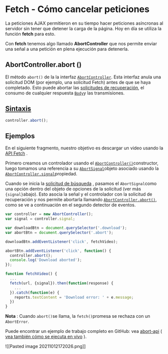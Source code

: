 # Fetch - Cómo cancelar peticiones

La peticiones AJAX permitieron en su tiempo hacer peticiones asíncronas al servidor sin tener que detener la carga de la página. Hoy en día se utiliza la función **fetch** para esto.

Con **fetch** tenemos algo llamado **AbortController** que nos permite enviar una señal a una petición en plena ejecución para detenerla.

## AbortController.abort ()

El método `abort()` de la la interfaz [`AbortController`](https://developer.mozilla.org/en-US/docs/Web/API/AbortController " AbortController representa un objeto controlador que le permite abortar una o más solicitudes DOM cuando lo desee."). Esta interfaz anula una solicitud DOM (por ejemplo, una solicitud Fetch) antes de que se haya completado. Esto puede abortar las [solicitudes de recuperación](https://developer.mozilla.org/en-US/docs/Web/API/WindowOrWorkerGlobalScope/fetch), el consumo de cualquier respuesta [`Body`](https://developer.mozilla.org/en-US/docs/Web/API/Body "La combinación del cuerpo de la API Fetch representa el cuerpo de la respuesta / solicitud, lo que le permite declarar cuál es su tipo de contenido y cómo debe manejarse.")y las transmisiones.

## [Sintaxis](https://developer.mozilla.org/en-US/docs/Web/API/AbortController/abort#Syntax)[](https://developer.mozilla.org/en-US/docs/Web/API/AbortController/abort#Syntax)

```js
controller.abort();
```

## Ejemplos

En el siguiente fragmento, nuestro objetivo es descargar un video usando la [API Fetch](https://developer.mozilla.org/en-US/docs/Web/API/Fetch_API) .

Primero creamos un controlador usando el [`AbortController()`](https://developer.mozilla.org/en-US/docs/Web/API/AbortController/AbortController "El constructor AbortController () crea una nueva instancia de objeto AbortController.")constructor, luego tomamos una referencia a su [`AbortSignal`](https://developer.mozilla.org/en-US/docs/Web/API/AbortSignal "La interfaz AbortSignal representa un objeto de señal que le permite comunicarse con una solicitud DOM (como Fetch) y abortarla si es necesario a través de un objeto AbortController.")objeto asociado usando la [`AbortController.signal`](https://developer.mozilla.org/en-US/docs/Web/API/AbortController/signal "La propiedad de solo lectura de la señal de la interfaz AbortController devuelve una instancia de objeto AbortSignal, que se puede utilizar para comunicarse con / cancelar una solicitud DOM según se desee.")propiedad.

Cuando se inicia la [solicitud de búsqueda](https://developer.mozilla.org/en-US/docs/Web/API/WindowOrWorkerGlobalScope/fetch) , pasamos el `AbortSignal`como una opción dentro del objeto de opciones de la solicitud (ver más `{signal}`abajo). Esto asocia la señal y el controlador con la solicitud de recuperación y nos permite abortarla llamando [`AbortController.abort()`](https://developer.mozilla.org/en-US/docs/Web/API/AbortController/abort "El método abort () de la interfaz AbortController cancela una solicitud DOM (por ejemplo, una solicitud Fetch) antes de que se haya completado.  Esto puede abortar las solicitudes de recuperación, el consumo de cualquier cuerpo de respuesta y las secuencias."), como se ve a continuación en el segundo detector de eventos.

```js
var controller = new AbortController();
var signal = controller.signal;

var downloadBtn = document.querySelector('.download');
var abortBtn = document.querySelector('.abort');

downloadBtn.addEventListener('click', fetchVideo);

abortBtn.addEventListener('click', function() {
  controller.abort();
  console.log('Download aborted');
});

function fetchVideo() {
  ...
  fetch(url, {signal}).then(function(response) {
    ...
  }).catch(function(e) {
    reports.textContent = 'Download error: ' + e.message;
  })
}
```

**Nota** : Cuando `abort()`se llama, la `fetch()`promesa se rechaza con un `AbortError`.

Puede encontrar un ejemplo de trabajo completo en GitHub: vea [abort-api](https://github.com/mdn/dom-examples/tree/master/abort-api) ( [vea también cómo se ejecuta en vivo](https://mdn.github.io/dom-examples/abort-api/) ).

![[Pasted image 20211012172026.png]]